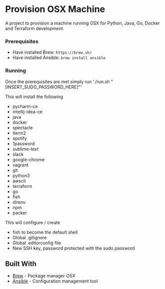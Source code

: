 # Provision OSX Machine

A project to provision a machine running OSX for Python, Java, Go, Docker and Terraform development.

### Prerequisites

- Have installed Brew: `https://brew.sh/`
- Have installed Ansible: `brew install ansible`

### Running

Once the prerequisites are met simply run './run.sh "[INSERT_SUDO_PASSWORD_HERE]"'

This will install the following
- pycharm-ce
- intellij-idea-ce
- java
- docker
- spectacle
- iterm2
- spotify
- 1password
- sublime-text
- slack
- google-chrome
- vagrant
- git
- python3
- awscli
- terraform
- go
- fish
- direnv
- npm
- packer

This will configure / create
- fish to become the default shell
- Global .gitignore
- Global .editorconfig file
- New SSH key, password protected with the sudo password

## Built With

- [Brew](https://brew.sh/) - Package manager OSX
- [Ansible](https://www.ansible.com/) - Configuration management tool
